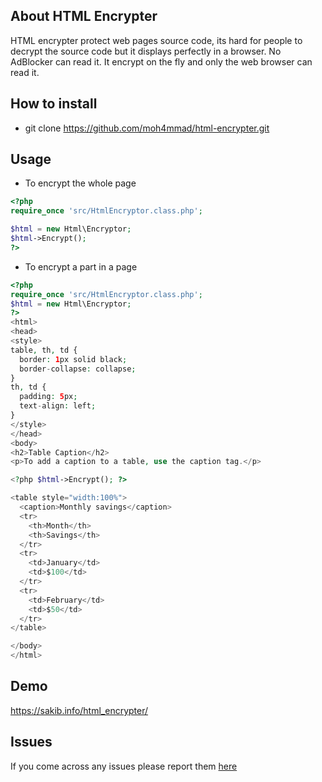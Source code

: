 ## About HTML Encrypter
HTML encrypter protect web pages source code, its hard for people to decrypt the source code but it displays perfectly in a browser. No AdBlocker can read it. It encrypt on the fly and only the web browser can read it.
## How to install
 - git clone https://github.com/moh4mmad/html-encrypter.git
## Usage
 - To encrypt the whole page
 ```php
 <?php
require_once 'src/HtmlEncryptor.class.php';

$html = new Html\Encryptor;
$html->Encrypt();
?>
```
- To encrypt a part in a page
```php
<?php
require_once 'src/HtmlEncryptor.class.php';
$html = new Html\Encryptor;
?>
<html>
<head>
<style>
table, th, td {
  border: 1px solid black;
  border-collapse: collapse;
}
th, td {
  padding: 5px;
  text-align: left;
}
</style>
</head>
<body>
<h2>Table Caption</h2>
<p>To add a caption to a table, use the caption tag.</p>

<?php $html->Encrypt(); ?>

<table style="width:100%">
  <caption>Monthly savings</caption>
  <tr>
    <th>Month</th>
    <th>Savings</th>
  </tr>
  <tr>
    <td>January</td>
    <td>$100</td>
  </tr>
  <tr>
    <td>February</td>
    <td>$50</td>
  </tr>
</table>

</body>
</html>
```
## Demo
https://sakib.info/html_encrypter/

## Issues
If you come across any issues please report them [here](https://github.com/moh4mmad/html-encrypter/issues)
